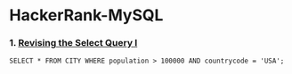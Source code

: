 # HackerRank-MySQL

### 1. [Revising the Select Query I](https://www.hackerrank.com/challenges/revising-the-select-query/problem?isFullScreen=true)
```SELECT * FROM CITY WHERE population > 100000 AND countrycode = 'USA';```
